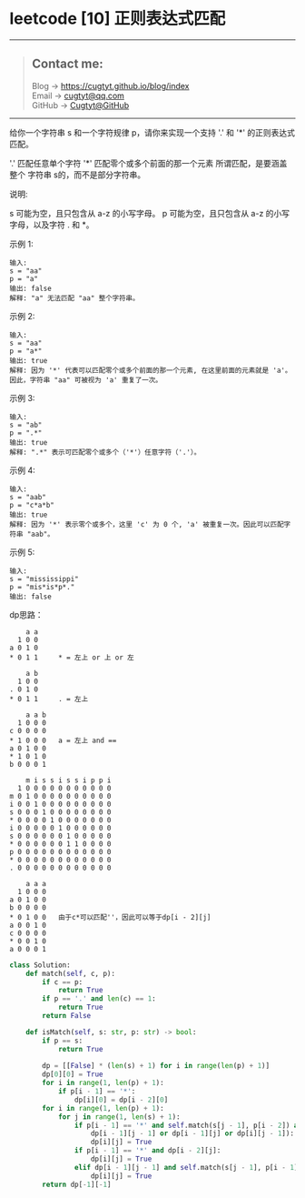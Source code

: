 # leetcode [10] 正则表达式匹配

---
> ## Contact me:
> Blog -> <https://cugtyt.github.io/blog/index>  
> Email -> <cugtyt@qq.com>  
> GitHub -> [Cugtyt@GitHub](https://github.com/Cugtyt)

---

给你一个字符串 s 和一个字符规律 p，请你来实现一个支持 '.' 和 '*' 的正则表达式匹配。

'.' 匹配任意单个字符
'*' 匹配零个或多个前面的那一个元素
所谓匹配，是要涵盖 整个 字符串 s的，而不是部分字符串。

说明:

s 可能为空，且只包含从 a-z 的小写字母。
p 可能为空，且只包含从 a-z 的小写字母，以及字符 . 和 *。

示例 1:
```
输入:
s = "aa"
p = "a"
输出: false
解释: "a" 无法匹配 "aa" 整个字符串。
```
示例 2:
```
输入:
s = "aa"
p = "a*"
输出: true
解释: 因为 '*' 代表可以匹配零个或多个前面的那一个元素, 在这里前面的元素就是 'a'。因此，字符串 "aa" 可被视为 'a' 重复了一次。
```
示例 3:
```
输入:
s = "ab"
p = ".*"
输出: true
解释: ".*" 表示可匹配零个或多个（'*'）任意字符（'.'）。
```
示例 4:
```
输入:
s = "aab"
p = "c*a*b"
输出: true
解释: 因为 '*' 表示零个或多个，这里 'c' 为 0 个, 'a' 被重复一次。因此可以匹配字符串 "aab"。
```
示例 5:
```
输入:
s = "mississippi"
p = "mis*is*p*."
输出: false
```

dp思路：

```
    a a
  1 0 0  
a 0 1 0
* 0 1 1     * = 左上 or 上 or 左

    a b
  1 0 0
. 0 1 0
* 0 1 1     . = 左上

    a a b
  1 0 0 0
c 0 0 0 0
* 1 0 0 0   a = 左上 and ==
a 0 1 0 0
* 1 0 1 0 
b 0 0 0 1

    m i s s i s s i p p i
  1 0 0 0 0 0 0 0 0 0 0 0
m 0 1 0 0 0 0 0 0 0 0 0 0
i 0 0 1 0 0 0 0 0 0 0 0 0
s 0 0 0 1 0 0 0 0 0 0 0 0
* 0 0 0 0 1 0 0 0 0 0 0 0
i 0 0 0 0 0 1 0 0 0 0 0 0
s 0 0 0 0 0 0 1 0 0 0 0 0
* 0 0 0 0 0 0 1 1 0 0 0 0
p 0 0 0 0 0 0 0 0 0 0 0 0
* 0 0 0 0 0 0 0 0 0 0 0 0
. 0 0 0 0 0 0 0 0 0 0 0 0

    a a a
  1 0 0 0
a 0 1 0 0
b 0 0 0 0
* 0 1 0 0   由于c*可以匹配''，因此可以等于dp[i - 2][j]
a 0 0 1 0
c 0 0 0 0
* 0 0 1 0
a 0 0 0 1  
```

``` python
class Solution:
    def match(self, c, p):
        if c == p:
            return True
        if p == '.' and len(c) == 1:
            return True
        return False

    def isMatch(self, s: str, p: str) -> bool:
        if p == s:
            return True
            
        dp = [[False] * (len(s) + 1) for i in range(len(p) + 1)]
        dp[0][0] = True
        for i in range(1, len(p) + 1):
            if p[i - 1] == '*':
                dp[i][0] = dp[i - 2][0]
        for i in range(1, len(p) + 1):
            for j in range(1, len(s) + 1):
                if p[i - 1] == '*' and self.match(s[j - 1], p[i - 2]) and (
                    dp[i - 1][j - 1] or dp[i - 1][j] or dp[i][j - 1]):
                    dp[i][j] = True
                if p[i - 1] == '*' and dp[i - 2][j]:
                    dp[i][j] = True
                elif dp[i - 1][j - 1] and self.match(s[j - 1], p[i - 1]):
                    dp[i][j] = True
        return dp[-1][-1]
```